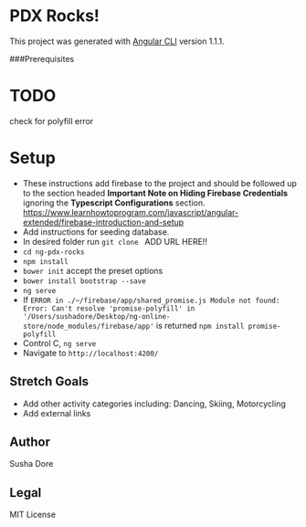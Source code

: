 # PDX Rocks!

This project was generated with [Angular CLI](https://github.com/angular/angular-cli) version 1.1.1.

###Prerequisites

# TODO
check for polyfill error

# Setup
  * These instructions add firebase to the project and should be followed up to the section headed __Important Note on Hiding Firebase Credentials__ ignoring the __Typescript Configurations__ section.  https://www.learnhowtoprogram.com/javascript/angular-extended/firebase-introduction-and-setup
  * Add instructions for seeding database.
  * In desired folder run `git clone ` ADD URL HERE!!
  * `cd ng-pdx-rocks`
  * `npm install`
  * `bower init` accept the preset options
  * `bower install bootstrap --save`
  * `ng serve`
  * If `ERROR in ./~/firebase/app/shared_promise.js
Module not found: Error: Can't resolve 'promise-polyfill' in '/Users/sushadore/Desktop/ng-online-store/node_modules/firebase/app'` is returned `npm install promise-polyfill`
  * Control C, `ng serve`
  * Navigate to `http://localhost:4200/`

## Stretch Goals
  * Add other activity categories including: Dancing, Skiing, Motorcycling
  * Add external links

## Author
Susha Dore
## Legal
MIT License
